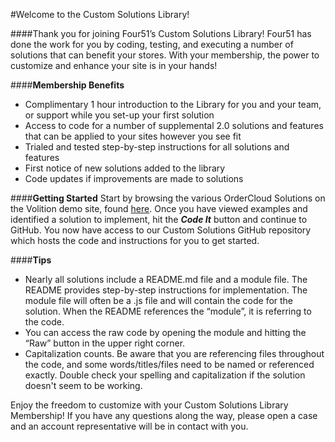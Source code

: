 #Welcome to the Custom Solutions Library!

####Thank you for joining Four51’s Custom Solutions Library!  Four51 has done the work for you by coding, testing, and executing a number of solutions that can benefit your stores.  With your membership, the power to customize and enhance your site is in your hands!  

####**Membership Benefits**

 - Complimentary 1 hour introduction to the Library for you and your team, or support while you set-up your first solution
 - Access to code for a number of supplemental 2.0 solutions and features that can be applied to your sites however you see fit
 - Trialed and tested step-by-step  instructions for all solutions and features
 - First notice of new solutions added to the library
 - Code updates if improvements are made to solutions


####**Getting Started**
Start by browsing the various OrderCloud Solutions on the Volition demo site, found [here](https://volition.four51ordercloud.com/store/catalog/OrderCloudSolutions).  Once you have viewed examples and identified a solution to implement, hit the ***Code It*** button and continue to GitHub.  You now have access to our Custom Solutions GitHub repository which hosts the code and instructions for you to get started.  

####**Tips**

 - Nearly all solutions include a README.md file and a module file. The README provides step-by-step instructions for implementation.  The module file will often be a .js file and will contain the code for the solution.  When the README references the “module”, it is referring to the code.
 - You can access the raw code by opening the module and hitting the “Raw” button in the upper right corner.
 - Capitalization counts. Be aware that you are referencing files throughout the code, and some words/titles/files need to be named or referenced exactly.  Double check your spelling and capitalization if the solution doesn't seem to be working. 


Enjoy the freedom to customize with your Custom Solutions Library Membership!  If you have any questions along the way, please open a case and an account representative will be in contact with you. 
